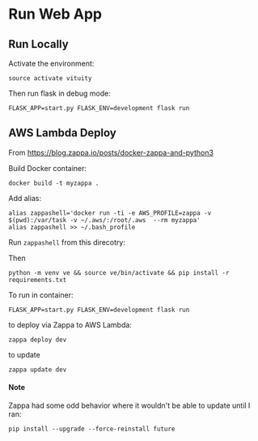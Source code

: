 # Run Web App

## Run Locally

Activate the environment:

```
source activate vituity
```

Then run flask in debug mode:


```
FLASK_APP=start.py FLASK_ENV=development flask run
```


## AWS Lambda Deploy

From https://blog.zappa.io/posts/docker-zappa-and-python3

Build Docker container:

```
docker build -t myzappa .
```

Add alias:

```
alias zappashell='docker run -ti -e AWS_PROFILE=zappa -v $(pwd):/var/task -v ~/.aws/:/root/.aws  --rm myzappa'
alias zappashell >> ~/.bash_profile
```

Run `zappashell` from this direcotry:

Then

```
python -m venv ve && source ve/bin/activate && pip install -r requirements.txt

```

To run in container:

```
FLASK_APP=start.py FLASK_ENV=development flask run
```

to deploy via Zappa to AWS Lambda:

```
zappa deploy dev
```

to update

```
zappa update dev
```

#### Note

Zappa had some odd behavior where it wouldn't be able to update until I ran:

```
pip install --upgrade --force-reinstall future
```
